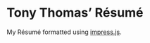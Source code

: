 # Tony Thomas&rsquo; R&eacute;sum&eacute;

My R&eacute;sum&eacute; formatted using [impress.js](https://github.com/bartaz/impress.js).

